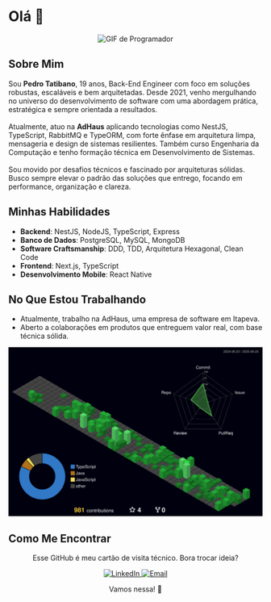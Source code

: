 <h1>Olá 👋</h1>
<div align="center">
  <img src="https://i.pinimg.com/originals/e4/26/70/e426702edf874b181aced1e2fa5c6cde.gif" alt="GIF de Programador" width="500"/>
</div>

<h2>Sobre Mim</h2>
<p>
  Sou <strong>Pedro Tatibano</strong>, 19 anos, Back-End Engineer com foco em soluções robustas, escaláveis e bem arquitetadas. Desde 2021, venho mergulhando no universo do desenvolvimento de software com uma abordagem prática, estratégica e sempre orientada a resultados.  
  <br><br>
  Atualmente, atuo na <strong>AdHaus</strong> aplicando tecnologias como NestJS, TypeScript, RabbitMQ e TypeORM, com forte ênfase em arquitetura limpa, mensageria e design de sistemas resilientes. Também curso Engenharia da Computação e tenho formação técnica em Desenvolvimento de Sistemas.  
  <br><br>
  Sou movido por desafios técnicos e fascinado por arquiteturas sólidas. Busco sempre elevar o padrão das soluções que entrego, focando em performance, organização e clareza.
</p>

<h2>Minhas Habilidades</h2>
<ul>
  <li><strong>Backend</strong>: NestJS, NodeJS, TypeScript, Express</li>
  <li><strong>Banco de Dados</strong>: PostgreSQL, MySQL, MongoDB</li>
  <li><strong>Software Craftsmanship</strong>: DDD, TDD, Arquitetura Hexagonal, Clean Code</li>
  <li><strong>Frontend</strong>: Next.js, TypeScript</li>
  <li><strong>Desenvolvimento Mobile</strong>: React Native</li>
</ul>

<h2>No Que Estou Trabalhando</h2>
<ul>
  <li> Atualmente, trabalho na AdHaus, uma empresa de software em Itapeva.</li>
  <li> Aberto a colaborações em produtos que entreguem valor real, com base técnica sólida.</li>
</ul>

<img src="https://raw.githubusercontent.com/PedroTatibanoWorkSpace/PedroTatibanoWorkSpace/main/profile-3d-contrib/profile-night-green.svg" alt="GitHub Status" />

<h2>Como Me Encontrar</h2>
<div align="center">
  <p>Esse GitHub é meu cartão de visita técnico. Bora trocar ideia?</p>
  <a href="https://www.linkedin.com/in/pedro-tatibano/">
    <img src="https://img.shields.io/badge/LinkedIn-0077B5?style=for-the-badge&logo=linkedin&logoColor=white" alt="LinkedIn">
  </a>
  <a href="mailto:pedrotatibano1900@gmail.com">
    <img src="https://img.shields.io/badge/Email-D14836?style=for-the-badge&logo=gmail&logoColor=white" alt="Email">
  </a>
</div>

<div align="center">
  <p>Vamos nessa! 🚀</p>
</div>
